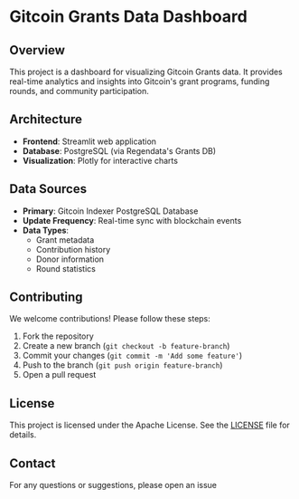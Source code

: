 # Gitcoin Grants Data Dashboard

## Overview
This project is a dashboard for visualizing Gitcoin Grants data. It provides real-time analytics and insights into Gitcoin's grant programs, funding rounds, and community participation.

## Architecture
- **Frontend**: Streamlit web application
- **Database**: PostgreSQL (via Regendata's Grants DB)
- **Visualization**: Plotly for interactive charts

## Data Sources
- **Primary**: Gitcoin Indexer PostgreSQL Database
- **Update Frequency**: Real-time sync with blockchain events
- **Data Types**:
  - Grant metadata
  - Contribution history
  - Donor information
  - Round statistics

## Contributing
We welcome contributions! Please follow these steps:
1. Fork the repository
2. Create a new branch (`git checkout -b feature-branch`)
3. Commit your changes (`git commit -m 'Add some feature'`)
4. Push to the branch (`git push origin feature-branch`)
5. Open a pull request

## License
This project is licensed under the Apache License. See the [LICENSE](LICENSE) file for details.

## Contact
For any questions or suggestions, please open an issue